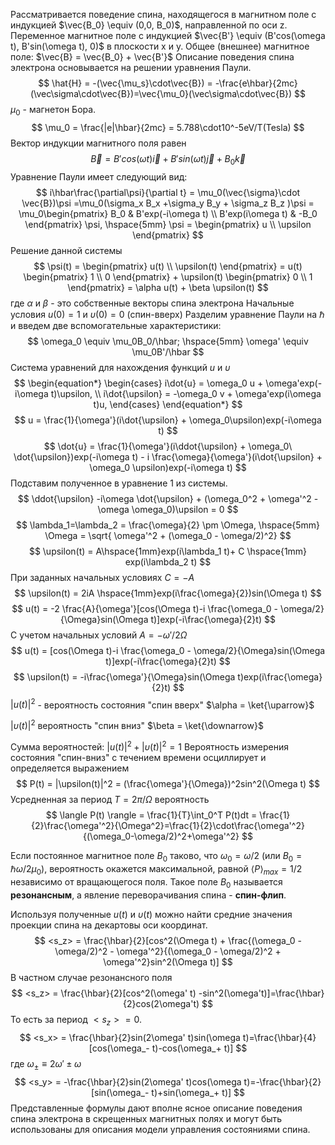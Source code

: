 
Рассматривается поведение спина, находящегося в магнитном поле с индукцией $\vec{B_0} \equiv (0,0, B_0)$, направленной по оси z.
Переменное магнитное поле с индукцией $\vec{B'} \equiv (B'cos(\omega t), B'sin(\omega t), 0)$  в плоскости x и y. 
Общее (внешнее) магнитное поле: $\vec{B} = \vec{B_0} + \vec{B'}$
Описание поведения спина электрона основывается на решении уравнения Паули. 
$$
\hat{H} = -(\vec{\mu_s}\cdot\vec{B}) = -\frac{e\hbar}{2mc}(\vec\sigma\cdot\vec{B})=\vec{\mu_0}(\vec\sigma\cdot\vec{B})
$$
$\mu_0$ - магнетон Бора. 
$$
\mu_0 = \frac{|e|\hbar}{2mc} = 5.788\cdot10^-5eV/T(Tesla)
$$
Вектор индукции магнитного поля равен  $$
\vec{B} = B'cos(\omega t)\vec{i} + B'sin(\omega t)\vec{j} + B_0\vec{k}$$
Уравнение Паули имеет следующий вид:
$$
i\hbar\frac{\partial\psi}{\partial t} = \mu_0(\vec{\sigma}\cdot \vec{B})\psi =\mu_0(\sigma_x B_x +\sigma_y B_y + \sigma_z B_z )\psi = \mu_0\begin{pmatrix}
B_0 & B'exp(-i\omega t) \\
B'exp(i\omega t) & -B_0
\end{pmatrix} \psi, \hspace{5mm}  \psi = \begin{pmatrix} 
u \\
\upsilon
\end{pmatrix}
$$
Решение данной системы
$$
\psi(t) = \begin{pmatrix} 
u(t) \\
\upsilon(t)
\end{pmatrix} = u(t) \begin{pmatrix} 
1 \\
0
\end{pmatrix} + \upsilon(t) \begin{pmatrix} 
0 \\
1
\end{pmatrix} = \alpha u(t) + \beta \upsilon(t)
$$
где  $\alpha$ и $\beta$ - это собственные векторы спина электрона
Начальные условия $u(0) = 1$ и $\upsilon(0)= 0$ (спин-вверх)
Разделим уравнение Паули на $\hbar$ и введем две вспомогательные характеристики:
$$
\omega_0 \equiv \mu_0B_0/\hbar; \hspace{5mm} \omega' \equiv \mu_0B'/\hbar
$$
Система уравнений для нахождения функций $u$ и $\upsilon$ 
$$
\begin{equation*} \begin{cases} 
i\dot{u} = \omega_0 u + \omega'exp(-i\omega t)\upsilon, \\
i\dot{\upsilon} = -\omega_0 v + \omega'exp(i\omega t)u, 
\end{cases} 
\end{equation*}
$$
$$
u = \frac{1}{\omega'}(i\dot{\upsilon} + \omega_0\upsilon)exp(-i\omega t)
$$
$$
\dot{u} = \frac{1}{\omega'}(i\ddot{\upsilon} + \omega_0\ \dot{\upsilon})exp(-i\omega t) - i \frac{\omega}{\omega'}(i\dot{\upsilon} + \omega_0 \upsilon)exp(-i\omega t)
$$
Подставим полученное в уравнение 1 из системы.
$$
\ddot{\upsilon} -i\omega \dot{\upsilon} + (\omega_0^2 + \omega'^2 - \omega \omega_0)\upsilon = 0
$$
$$
\lambda_1=\lambda_2 = \frac{\omega}{2} \pm \Omega, \hspace{5mm} \Omega = \sqrt{ \omega'^2 + (\omega_0 - \omega/2)^2}
$$
$$
\upsilon(t) = A\hspace{1mm}exp(i\lambda_1 t)+ C \hspace{1mm} exp(i\lambda_2 t)
$$
При заданных начальных условиях $C=-A$ 
$$
\upsilon(t) = 2iA \hspace{1mm}exp(i\frac{\omega}{2})sin(\Omega t)
$$
$$
u(t) = -2 \frac{A}{\omega'}[cos(\Omega t)-i \frac{\omega_0 - \omega/2}{\Omega}sin(\Omega t)]exp(-i\frac{\omega}{2}t)
$$
С учетом начальных условий $A=-\omega'/2\Omega$ 
$$
u(t) = [cos(\Omega t)-i \frac{\omega_0 - \omega/2}{\Omega}sin(\Omega t)]exp(-i\frac{\omega}{2}t)
$$
$$
\upsilon(t) = -i\frac{\omega'}{\Omega}sin(\Omega t)exp(i\frac{\omega}{2}t)
$$
$|u(t)|^2$ - вероятность состояния "спин вверх" $\alpha = \ket{\uparrow}$
    
$|\upsilon(t)|^2$  вероятность "спин вниз"  $\beta = \ket{\downarrow}$

Сумма вероятностей:
$|u(t)|^2 + |\upsilon(t)|^2 = 1$ 
Вероятность измерения состояния "спин-вниз" с течением времени осциллирует и определяется выражением
$$
P(t) = |\upsilon(t)|^2 = (\frac{\omega'}{\Omega})^2sin^2(\Omega t)
$$
Усредненная за период $T = 2\pi/\Omega$ вероятность
$$
\langle P(t) \rangle = \frac{1}{T}\int_0^T P(t)dt = \frac{1}{2}\frac{\omega'^2}{\Omega^2}=\frac{1}{2}\cdot\frac{\omega'^2}{(\omega_0-\omega/2)^2+\omega'^2}
$$

Если постоянное магнитное поле $B_0$ таково, что $\omega_0 = \omega/2$ (или $B_0=\hbar\omega/2\mu_0$), вероятность окажется максимальной, равной $\langle P \rangle_{max}=1/2$ независимо от вращающегося поля. Такое поле $B_0$ называется **резонансным**, а явление переворачивания спина - **спин-флип**.

Используя полученные $u(t)$ и $\upsilon(t)$ можно найти средние значения проекции спина на декартовы оси координат.
$$
<s_z> = \frac{\hbar}{2}[cos^2(\Omega t) + \frac{(\omega_0 - \omega/2)^2 - \omega'^2}{(\omega_0 - \omega/2)^2 + \omega'^2}sin^2(\Omega t)]
$$
В частном случае резонансного поля
$$
<s_z> = \frac{\hbar}{2}[cos^2(\omega' t) -sin^2(\omega't)]=\frac{\hbar}{2}cos(2\omega't)
$$
То есть за период $<s_z>=0$.
$$
<s_x> = \frac{\hbar}{2}sin(2\omega' t)sin(\omega t)=\frac{\hbar}{4}[cos(\omega_- t)-cos(\omega_+ t)]
$$
где $\omega_{\pm} \equiv 2\omega' \pm \omega$ 
$$
<s_y> = -\frac{\hbar}{2}sin(2\omega' t)cos(\omega t)=-\frac{\hbar}{2}[sin(\omega_- t)+sin(\omega_+ t)]
$$
Представленные формулы дают вполне ясное описание поведения спина электрона в скрещенных магнитных полях и могут быть использованы для описания модели управления состояниями спина.